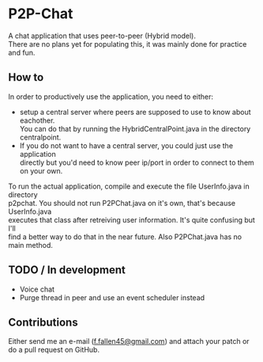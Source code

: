 # P2P-Chat

A chat application that uses peer-to-peer (Hybrid model).  
There are no plans yet for populating this, it was mainly done for practice and fun.

## How to

In order to productively use the application, you need to either:  
- setup a central server where peers are supposed to use to know about eachother.  
You can do that by running the HybridCentralPoint.java in the directory centralpoint.  
- If you do not want to have a central server, you could just use the application  
directly but you'd need to know peer ip/port in order to connect to them on your own.

To run the actual application, compile and execute the file UserInfo.java in directory  
p2pchat.  You should not run P2PChat.java on it's own, that's because UserInfo.java  
executes that class after retreiving user information.  It's quite confusing but I'll  
find a better way to do that in the near future.  Also P2PChat.java has no main method.

## TODO / In development

- Voice chat
- Purge thread in peer and use an event scheduler instead

## Contributions

Either send me an e-mail (<f.fallen45@gmail.com>) and attach your patch or do a pull request on GitHub.
